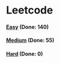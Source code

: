 # Leetcode

<h4><a href="https://github.com/lon-yang/leetcode/blob/master/docs/Easy.md">Easy</a>  (Done: 140)</h4>
<h4><a href="https://github.com/lon-yang/leetcode/blob/master/docs/Medium.md">Medium</a>  (Done: 55)</h4>
<h4><a href="https://github.com/lon-yang/leetcode/blob/master/docs/Hard.md">Hard</a>  (Done: 0)</h4>